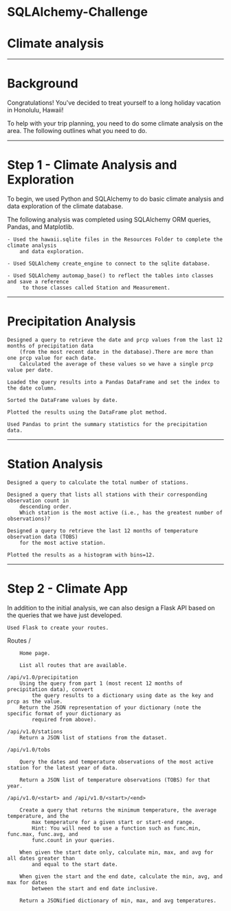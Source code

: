 # SQLAlchemy-Challenge

# Climate analysis

------- 
# Background

Congratulations! You've decided to treat yourself to a long holiday vacation in Honolulu, Hawaii! 

To help with your trip planning, you need to do some climate analysis on the area. The following outlines what you need to do.


--------
# Step 1 - Climate Analysis and Exploration

To begin, we used Python and SQLAlchemy to do basic climate analysis and data exploration of the climate database.

The following analysis was completed using SQLAlchemy ORM queries, Pandas, and Matplotlib.

    - Used the hawaii.sqlite files in the Resources Folder to complete the climate analysis 
        and data exploration.

    - Used SQLAlchemy create_engine to connect to the sqlite database.

    - Used SQLAlchemy automap_base() to reflect the tables into classes and save a reference 
         to those classes called Station and Measurement.

-------
# Precipitation Analysis

    Designed a query to retrieve the date and prcp values from the last 12 months of precipitation data 
        (from the most recent date in the database).There are more than one prcp value for each date. 
        Calculated the average of these values so we have a single prcp value per date.

    Loaded the query results into a Pandas DataFrame and set the index to the date column.

    Sorted the DataFrame values by date.

    Plotted the results using the DataFrame plot method.

    Used Pandas to print the summary statistics for the precipitation data.
    
    
-------- 
# Station Analysis

    Designed a query to calculate the total number of stations.

    Designed a query that lists all stations with their corresponding observation count in 
        descending order. 
        Which station is the most active (i.e., has the greatest number of observations)?

    Designed a query to retrieve the last 12 months of temperature observation data (TOBS) 
        for the most active station.

    Plotted the results as a histogram with bins=12.


--------------
# Step 2 - Climate App

In addition to the initial analysis, we can also design a Flask API based on the queries that we have just developed.

    Used Flask to create your routes.

Routes
    /

        Home page.

        List all routes that are available.

    /api/v1.0/precipitation
        Using the query from part 1 (most recent 12 months of precipitation data), convert 
            the query results to a dictionary using date as the key and prcp as the value.
        Return the JSON representation of your dictionary (note the specific format of your dictionary as
            required from above).

    /api/v1.0/stations
        Return a JSON list of stations from the dataset.

    /api/v1.0/tobs

        Query the dates and temperature observations of the most active station for the latest year of data.

        Return a JSON list of temperature observations (TOBS) for that year.

    /api/v1.0/<start> and /api/v1.0/<start>/<end>

        Create a query that returns the minimum temperature, the average temperature, and the
            max temperature for a given start or start-end range.
            Hint: You will need to use a function such as func.min, func.max, func.avg, and 
            func.count in your queries.

        When given the start date only, calculate min, max, and avg for all dates greater than 
            and equal to the start date.

        When given the start and the end date, calculate the min, avg, and max for dates 
            between the start and end date inclusive.

        Return a JSONified dictionary of min, max, and avg temperatures.

    
    
    
    
